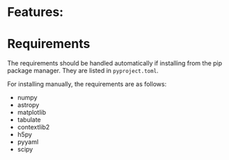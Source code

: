 
# Features:


# Requirements

The requirements should be handled automatically if installing from the pip package manager. They are listed in `pyproject.toml`.

For installing manually, the requirements are as follows:

* numpy
* astropy
* matplotlib
* tabulate
* contextlib2
* h5py
* pyyaml
* scipy
<!-- * numba (for speedy for loops)
* future (for Python 2 compatibility)
* jupyter (for some interactive things)
* pytest (for tests)
* pytest-runner (for tests) -->

